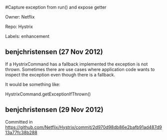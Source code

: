 #Capture exception from run() and expose getter

Owner: Netflix

Repo: Hystrix

Labels: enhancement 

## benjchristensen (27 Nov 2012)

If a HystrixCommand has a fallback implemented the exception is not thrown. Sometimes there are use cases where application code wants to inspect the exception even though there is a fallback.

It would be something like:

HystrixCommand.getExceptionIfThrown()


## benjchristensen (29 Nov 2012)

Committed in https://github.com/Netflix/Hystrix/commit/2d970d98db86e2bafb91ad487d913a77fc38b288


